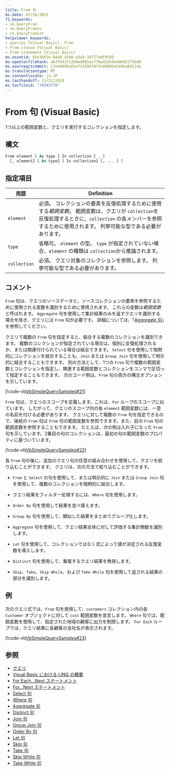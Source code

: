 ```yaml
---
title: From 句
ms.date: 07/20/2015
f1_keywords:
- vb.QueryFrom
- vb.QueryFromIn
- vb.QueryFromLet
helpviewer_keywords:
- queries [Visual Basic], From
- From clause [Visual Basic]
- From statement [Visual Basic]
ms.assetid: 83e3665e-68a0-4540-a3a3-3d777a0f95d5
ms.openlocfilehash: a63fb41fc2b0ad885acf76ad5d56e446922f5b90
ms.sourcegitcommit: 17ee6605e01ef32506f8fdc686954244ba6911de
ms.translationtype: MT
ms.contentlocale: ja-JP
ms.lasthandoff: 11/22/2019
ms.locfileid: "74343778"
---
```

# <a name="from-clause-visual-basic"></a>From 句 (Visual Basic)
1つ以上の範囲変数と、クエリを実行するコレクションを指定します。  
  
## <a name="syntax"></a>構文  
  
```vb  
From element [ As type ] In collection [ _ ]  
  [, element2 [ As type2 ] In collection2 [, ... ] ]  
```  
  
## <a name="parts"></a>指定項目  
  
|用語|Definition|  
|---|---|  
|`element`|必須。 コレクションの要素を反復処理するために使用する*範囲変数*。 範囲変数は、クエリが `collection`を反復処理するときに、`collection` の各メンバーを参照するために使用されます。 列挙可能な型である必要があります。|  
|`type`|省略可。 `element` の型。 `type` が指定されていない場合、`element` の種類は `collection`から推論されます。|  
|`collection`|必須。 クエリ対象のコレクションを参照します。 列挙可能な型である必要があります。|  
  
## <a name="remarks"></a>コメント  
 `From` 句は、クエリのソースデータと、ソースコレクションの要素を参照するために使用される変数を識別するために使用されます。 これらの変数は*範囲変数*と呼ばれます。 `Aggregate` 句を使用して集計結果のみを返すクエリを識別する場合を除き、クエリには `From` 句が必要です。 詳細については、「[Aggregate 句](../../../visual-basic/language-reference/queries/aggregate-clause.md)」を参照してください。  
  
 クエリで複数の `From` 句を指定すると、結合する複数のコレクションを識別できます。 複数のコレクションが指定されている場合は、個別に反復処理されるか、または関連付けられている場合は結合できます。 `Select` 句を使用して暗黙的にコレクションを結合することも、`Join` または `Group Join` 句を使用して明示的に結合することもできます。 別の方法として、1つの `From` 句で複数の範囲変数とコレクションを指定し、関連する範囲変数とコレクションをコンマで区切って指定することもできます。 次のコード例は、`From` 句の両方の構文オプションを示しています。  
  
 [!code-vb[VbSimpleQuerySamples#21](~/samples/snippets/visualbasic/VS_Snippets_VBCSharp/VbSimpleQuerySamples/VB/QuerySamples1.vb#21)]  
  
 `From` 句は、クエリのスコープを定義します。これは、`For` ループのスコープに似ています。 したがって、クエリのスコープ内の各 `element` 範囲変数には、一意の名前を付ける必要があります。 クエリに対して複数の `From` 句を指定できるので、後続の `From` 句は `From` 句の範囲変数を参照できます。また、前の `From` 句の範囲変数を参照することもできます。 たとえば、次の例は入れ子になった `From` 句を示しています。2番目の句のコレクションは、最初の句の範囲変数のプロパティに基づいています。  
  
 [!code-vb[VbSimpleQuerySamples#22](~/samples/snippets/visualbasic/VS_Snippets_VBCSharp/VbSimpleQuerySamples/VB/QuerySamples1.vb#22)]  
  
 各 `From` 句の後に、追加のクエリ句の任意の組み合わせを使用して、クエリを絞り込むことができます。 クエリは、次の方法で絞り込むことができます。  
  
- `From` と `Select` の句を使用して、または明示的に `Join` または `Group Join` 句を使用して、複数のコレクションを暗黙的に結合します。  
  
- クエリ結果をフィルター処理するには、`Where` 句を使用します。  
  
- `Order By` 句を使用して結果を並べ替えます。  
  
- `Group By` 句を使用して、類似した結果をまとめてグループ化します。  
  
- `Aggregate` 句を使用して、クエリ結果全体に対して評価する集計関数を識別します。  
  
- `Let` 句を使用して、コレクションではなく式によって値が決定される反復変数を導入します。  
  
- `Distinct` 句を使用して、重複するクエリ結果を無視します。  
  
- `Skip`、`Take`、`Skip While`、および `Take While` 句を使用して返される結果の部分を識別します。  
  
## <a name="example"></a>例  
 次のクエリ式では、`From` 句を使用して、`customers` コレクション内の各 `Customer` オブジェクトに対して `cust` 範囲変数を宣言します。 `Where` 句では、範囲変数を使用して、指定された地域の顧客に出力を制限します。 `For Each` ループでは、クエリ結果に各顧客の会社名が表示されます。  
  
 [!code-vb[VbSimpleQuerySamples#23](~/samples/snippets/visualbasic/VS_Snippets_VBCSharp/VbSimpleQuerySamples/VB/QuerySamples1.vb#23)]  
  
## <a name="see-also"></a>参照

- [クエリ](../../../visual-basic/language-reference/queries/index.md)
- [Visual Basic における LINQ の概要](../../../visual-basic/programming-guide/language-features/linq/introduction-to-linq.md)
- [For Each...Next ステートメント](../../../visual-basic/language-reference/statements/for-each-next-statement.md)
- [For...Next ステートメント](../../../visual-basic/language-reference/statements/for-next-statement.md)
- [Select 句](../../../visual-basic/language-reference/queries/select-clause.md)
- [Where 句](../../../visual-basic/language-reference/queries/where-clause.md)
- [Aggregate 句](../../../visual-basic/language-reference/queries/aggregate-clause.md)
- [Distinct 句](../../../visual-basic/language-reference/queries/distinct-clause.md)
- [Join 句](../../../visual-basic/language-reference/queries/join-clause.md)
- [Group Join 句](../../../visual-basic/language-reference/queries/group-join-clause.md)
- [Order By 句](../../../visual-basic/language-reference/queries/order-by-clause.md)
- [Let 句](../../../visual-basic/language-reference/queries/let-clause.md)
- [Skip 句](../../../visual-basic/language-reference/queries/skip-clause.md)
- [Take 句](../../../visual-basic/language-reference/queries/take-clause.md)
- [Skip While 句](../../../visual-basic/language-reference/queries/skip-while-clause.md)
- [Take While 句](../../../visual-basic/language-reference/queries/take-while-clause.md)
